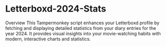 # Letterboxd-2024-Stats
Overview
This Tampermonkey script enhances your Letterboxd profile by fetching and displaying detailed statistics from your diary entries for the year 2024. It provides visual insights into your movie-watching habits with modern, interactive charts and statistics.
